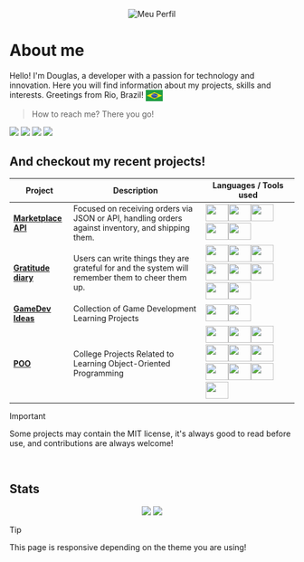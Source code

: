 <p align="center">
  <picture>
    <source media="(prefers-color-scheme: dark)" srcset="gitsDark.png">
    <source media="(prefers-color-scheme: light)" srcset="gits.png">
    <img alt="Meu Perfil" src="DouglasBG.png">
  </picture>
</p>

# About me
<p>
  Hello! I'm Douglas, a developer with a passion for technology and innovation. Here you will find information about my projects, skills and interests.
Greetings from Rio, Brazil! <img align="center" height="20" width="30" src="https://github.com/lipis/flag-icons/blob/main/flags/1x1/br.svg" alt="BR">  
</p>

> How to reach me? There you go!

<a href="https://www.linkedin.com/in/douglas4gr" target="_blank">
<img src="https://img.shields.io/badge/-LinkedIn-%230077B5?style=for-the-badge&logo=linkedin&logoColor=white" target="_blank"></a>
<a href="https://www.instagram.com/douglas.jail" target="_blank">
<img src="https://img.shields.io/badge/-Instagram-%23ff3c00?style=for-the-badge&logo=instagram&logoColor=white" target="_blank"></a>
<a href = "mailto:douglasrangel540@gmail.com">
<img src="https://img.shields.io/badge/-Gmail-%23ff0000?style=for-the-badge&logo=gmail&logoColor=white" target="_blank"></a>
<a href="https://www.twitch.tv/douglas_foroca" target="_blank">
<img src="https://img.shields.io/badge/-Twitch-%236441a5?style=for-the-badge&logo=twitch&logoColor=white" target="_blank"></a>

<br/>

## And checkout my recent projects!

| Project | Description | Languages / Tools used |
| --- | --- | --- |
| **[Marketplace API](link-do-projeto)** | Focused on receiving orders via JSON or API, handling orders against inventory, and shipping them. | <img height="30" width="40" src="https://cdn.jsdelivr.net/gh/devicons/devicon/icons/csharp/csharp-original.svg"/><img height="30" width="40" src="https://cdn.jsdelivr.net/gh/devicons/devicon@latest/icons/dotnetcore/dotnetcore-original.svg"/><img height="30" width="40" src="https://cdn.jsdelivr.net/gh/devicons/devicon@latest/icons/dot-net/dot-net-original.svg"/><img height="30" width="40" src="https://cdn.jsdelivr.net/gh/devicons/devicon@latest/icons/microsoftsqlserver/microsoftsqlserver-original.svg"/><img height="30" width="40" src="https://cdn.jsdelivr.net/gh/devicons/devicon/icons/visualstudio/visualstudio-original.svg" /> |
| **[Gratitude diary](link-do-projeto)** | Users can write things they are grateful for and the system will remember them to cheer them up. | <img height="30" width="40" src="https://cdn.jsdelivr.net/gh/devicons/devicon@latest/icons/html5/html5-original.svg"    /><img height="30" width="40" src="https://cdn.jsdelivr.net/gh/devicons/devicon@latest/icons/css3/css3-original.svg"     /><img height="30" width="40" src="https://cdn.jsdelivr.net/gh/devicons/devicon@latest/icons/bootstrap/bootstrap-original.svg" /><img height="30" width="40" src="https://cdn.jsdelivr.net/gh/devicons/devicon@latest/icons/blazor/blazor-original.svg" /><img height="30" width="40" src="https://cdn.jsdelivr.net/gh/devicons/devicon/icons/csharp/csharp-original.svg"/><img height="30" width="40" src="https://cdn.jsdelivr.net/gh/devicons/devicon@latest/icons/dotnetcore/dotnetcore-original.svg"/><img height="30" width="40" src="https://cdn.jsdelivr.net/gh/devicons/devicon@latest/icons/mysql/mysql-original.svg"/><img height="30" width="40" src="https://cdn.jsdelivr.net/gh/devicons/devicon/icons/visualstudio/visualstudio-original.svg" /> |
| **[GameDev Ideas](link-do-projeto)** | Collection of Game Development Learning Projects | <img height="30" width="40" src="https://cdn.jsdelivr.net/gh/devicons/devicon@latest/icons/python/python-original.svg" /><img height="30" width="40" src="https://cdn.jsdelivr.net/gh/devicons/devicon@latest/icons/vscode/vscode-original.svg" /> |
| **[POO](link-do-projeto)** | College Projects Related to Learning Object-Oriented Programming | <img height="30" width="40" src="https://cdn.jsdelivr.net/gh/devicons/devicon@latest/icons/java/java-original.svg" /><img height="30" width="40" src="https://cdn.jsdelivr.net/gh/devicons/devicon@latest/icons/php/php-original.svg" /><img height="30" width="40" src="https://cdn.jsdelivr.net/gh/devicons/devicon@latest/icons/apache/apache-original.svg" /><img height="30" width="40" src="https://cdn.jsdelivr.net/gh/devicons/devicon@latest/icons/tomcat/tomcat-original.svg" /><img height="30" width="40" src="https://cdn.jsdelivr.net/gh/devicons/devicon@latest/icons/csharp/csharp-original.svg" /><img height="30" width="40" src="https://cdn.jsdelivr.net/gh/devicons/devicon@latest/icons/html5/html5-original.svg"/><img height="30" width="40" src="https://cdn.jsdelivr.net/gh/devicons/devicon@latest/icons/css3/css3-original.svg" /><img height="30" width="40" src="https://cdn.jsdelivr.net/gh/devicons/devicon@latest/icons/javascript/javascript-original.svg" /><img height="30" width="40" src="https://cdn.jsdelivr.net/gh/devicons/devicon@latest/icons/vscode/vscode-original.svg" /><img height="30" width="40" src="https://cdn.jsdelivr.net/gh/devicons/devicon@latest/icons/visualstudio/visualstudio-original.svg" /> |

> [!IMPORTANT]
> Some projects may contain the MIT license, it's always good to read before use, and contributions are always welcome!

<br/>

## Stats
<div align="center">
    <img height="180em" src="https://github-readme-stats.vercel.app/api?username=Douglas4GR&show_icons=true&theme=dark&include_all_commits=true&count_private=true"/>
    <img height="180em" src="https://github-readme-stats.vercel.app/api/top-langs/?username=Douglas4GR&layout=compact&langs_count=7&theme=dark"/>
</div>

> [!TIP]
> This page is responsive depending on the theme you are using!
